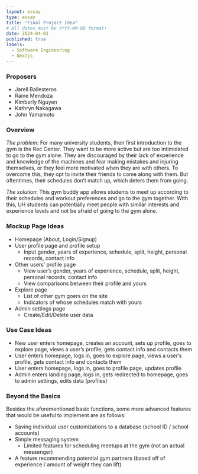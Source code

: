 ```yaml
---
layout: essay
type: essay
title: "Final Project Idea"
# All dates must be YYYY-MM-DD format!
date: 2024-04-01
published: true
labels:
  - Software Engineering
  - Nextjs
---
```

### Proposers
- Jarell Ballesteros
- Raine Mendoza
- Kimberly Nguyen
- Kathryn Nakagawa
- John Yamamoto

### Overview

*The problem*: For many university students, their first introduction to the gym is the Rec Center. They want to be more active but are too intimidated to go to the gym alone. They are discouraged by their lack of experience and knowledge of the machines and fear making mistakes and injuring themselves, or they feel more motivated when they are with others. To overcome this, they opt to invite their friends to come along with them. But oftentimes, their schedules don’t match up, which deters them from going. 

*The solution*: This gym buddy app allows students to meet up according to their schedules and workout preferences and go to the gym together. With this, UH students can potentially meet people with similar interests and experience levels and not be afraid of going to the gym alone.

### Mockup Page Ideas
- Homepage (About, Login/Signup)
- User profile page and profile setup
  - Input gender, years of experience, schedule, split, height, personal records, contact info
- Other users’ profile page
  - View user’s gender, years of experience, schedule, split, height, personal records, contact info
  - View comparisons between their profile and yours
- Explore page
  - List of other gym goers on the site
  - Indicators of whose schedules match with yours
- Admin settings page
  - Create/Edit/Delete user data

### Use Case Ideas
- New user enters homepage, creates an account, sets up profile, goes to explore page, views a user’s profile, gets contact info and contacts them
- User enters homepage, logs in, goes to explore page, views a user’s profile, gets contact info and contacts them
- User enters homepage, logs in, goes to profile page, updates profile
- Admin enters landing page, logs in, gets redirected to homepage, goes to admin settings, edits data (profiles)

### Beyond the Basics

Besides the aforementioned basic functions, some more advanced features that would be useful to implement are as follows:
- Saving individual user customizations to a database (school ID / school accounts)
- Simple messaging system
   - Limited features for scheduling meetups at the gym (not an actual messenger)
- A feature recommending potential gym partners (based off of experience / amount of weight they can lift)

